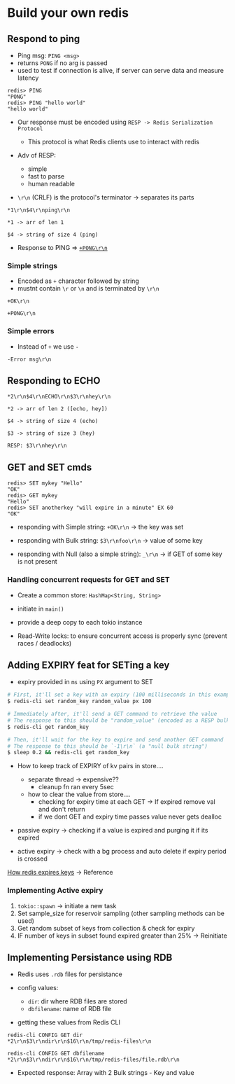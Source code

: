 # Build your own redis

## Respond to ping

- Ping msg: `PING <msg>`
- returns `PONG` if no arg is passed
- used to test if connection is alive, if server can serve data and measure latency

```
redis> PING
"PONG"
redis> PING "hello world"
"hello world"
```

- Our response must be encoded using `RESP -> Redis Serialization Protocol`
    - This protocol is what Redis clients use to interact with redis

- Adv of RESP:
    - simple
    - fast to parse
    - human readable

- `\r\n` (CRLF) is the protocol's terminator -> separates its parts

```
*1\r\n$4\r\nping\r\n

*1 -> arr of len 1

$4 -> string of size 4 (ping)
```

- Response to PING => [`+PONG\r\n`](`+pong\r\n`.md)

### Simple strings

- Encoded as `+` character followed by string
- mustnt contain `\r` or `\n` and is terminated by `\r\n`

```
+OK\r\n

+PONG\r\n
```

### Simple errors

- Instead of `+` we use `-`

```
-Error msg\r\n
```

## Responding to ECHO

```
*2\r\n$4\r\nECHO\r\n$3\r\nhey\r\n

*2 -> arr of len 2 ([echo, hey])

$4 -> string of size 4 (echo)

$3 -> string of size 3 (hey)

RESP: $3\r\nhey\r\n
```

## GET and SET cmds

```
redis> SET mykey "Hello"
"OK"
redis> GET mykey
"Hello"
redis> SET anotherkey "will expire in a minute" EX 60
"OK"
```
 
- responding with Simple string: `+OK\r\n` -> the key was set

- responding with Bulk string: `$3\r\nfoo\r\n` -> value of some key
- responding with Null (also a simple string): `_\r\n` -> if GET of some key is not present

### Handling concurrent requests for GET and SET

- Create a common store: `HashMap<String, String>`
- initiate in `main()`
- provide a deep copy to each tokio instance

- Read-Write locks: to ensure concurrent access is properly sync (prevent races / deadlocks)

## Adding EXPIRY feat for SETing a key

- expiry provided in `ms` using `PX` argument to SET

```bash
# First, it'll set a key with an expiry (100 milliseconds in this example)
$ redis-cli set random_key random_value px 100

# Immediately after, it'll send a GET command to retrieve the value
# The response to this should be "random_value" (encoded as a RESP bulk string)
$ redis-cli get random_key

# Then, it'll wait for the key to expire and send another GET command
# The response to this should be `-1\r\n` (a "null bulk string")
$ sleep 0.2 && redis-cli get random_key
```

- How to keep track of EXPIRY of kv pairs in store....
    - separate thread -> expensive??
        - cleanup fn ran every 5sec
    - how to clear the value from store....
        - checking for expiry time at each GET -> If expired remove val and don't return
        - if we dont GET and expiry time passes value never gets dealloc

- passive expiry -> checking if a value is expired and purging it if its expired
- active expiry -> check with a bg process and auto delete if expiry period is crossed

[How redis expires keys](https://redis.io/commands/expire/#how-redis-expires-keys) -> Reference

### Implementing Active expiry

1. `tokio::spawn` -> initiate a new task
2. Set sample_size for reservoir sampling (other sampling methods can be used)
3. Get random subset of keys from collection & check for expiry
4. IF number of keys in subset found expired greater than 25% -> Reinitiate

## Implementing Persistance using RDB

- Redis uses `.rdb` files for persistance
- config values:
    - `dir`: dir where RDB files are stored
    - `dbfilename`: name of RDB file

- getting these values from Redis CLI 

```
redis-cli CONFIG GET dir
*2\r\n$3\r\ndir\r\n$16\r\n/tmp/redis-files\r\n

redis-cli CONFIG GET dbfilename
*2\r\n$3\r\ndir\r\n$16\r\n/tmp/redis-files/file.rdb\r\n
```

- Expected response: Array with 2 Bulk strings - Key and value


